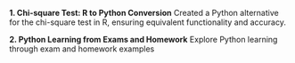 **1. Chi-square Test: R to Python Conversion**
Created a Python alternative for the chi-square test in R, ensuring equivalent functionality and accuracy.

**2. Python Learning from Exams and Homework**
Explore Python learning through exam and homework examples
